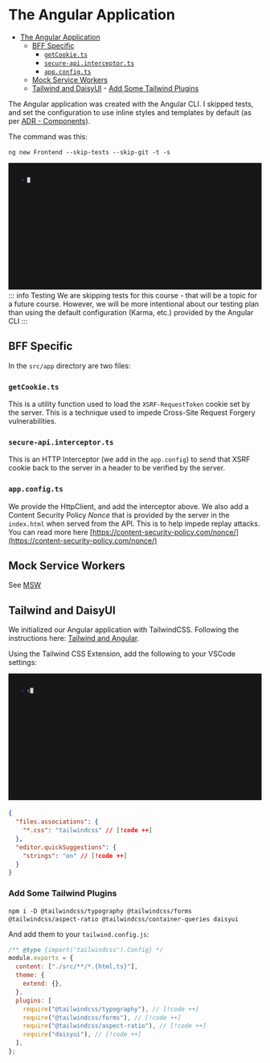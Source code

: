 # The Angular Application

<!--toc:start-->

- [The Angular Application](#the-angular-application)
  - [BFF Specific](#bff-specific)
    - [`getCookie.ts`](#getcookiets)
    - [`secure-api.interceptor.ts`](#secure-apiinterceptorts)
    - [`app.config.ts`](#appconfigts)
  - [Mock Service Workers](#mock-service-workers)
  - [Tailwind and DaisyUI](#tailwind-and-daisyui) - [Add Some Tailwind Plugins](#add-some-tailwind-plugins)
  <!--toc:end-->

The Angular application was created with the Angular CLI. I skipped tests, and
set the configuration to use inline styles and templates by default (as per
[ADR - Components](/adr/components/inline.md)).

The command was this:

```shell
ng new Frontend --skip-tests --skip-git -t -s
```

![NgNew](/media/ngnew.gif)
::: info Testing
We are skipping tests for this course - that will be a topic for a future course. However,
we will be more intentional about our testing plan than using the default configuration (Karma, etc.)
provided by the Angular CLI
:::

## BFF Specific

In the `src/app` directory are two files:

### `getCookie.ts`

This is a utility function used to load the `XSRF-RequestToken` cookie set by
the server. This is a technique used to impede Cross-Site Request Forgery
vulnerabilities.

### `secure-api.interceptor.ts`

This is an HTTP Interceptor (we add in the `app.config`) to send that XSRF
cookie back to the server in a header to be verified by the server.

### `app.config.ts`

We provide the HttpClient, and add the interceptor above. We also add a Content
Security Policy _Nonce_ that is provided by the server in the `index.html` when
served from the API. This is to help impede replay attacks. You can read more
here
[https://content-security-policy.com/nonce/](https://content-security-policy.com/nonce/)

## Mock Service Workers

See [MSW](../guides/msw)

## Tailwind and DaisyUI

We initialized our Angular application with TailwindCSS. Following the
instructions here:
[Tailwind and Angular](https://tailwindcss.com/docs/guides/angular).

Using the Tailwind CSS Extension, add the following to your VSCode settings:

![Tailwind](/media/tw.gif)

```json
{
  "files.associations": {
    "*.css": "tailwindcss" // [!code ++]
  },
  "editor.quickSuggestions": {
    "strings": "on" // [!code ++]
  }
}
```

### Add Some Tailwind Plugins

```shell
npm i -D @tailwindcss/typography @tailwindcss/forms @tailwindcss/aspect-ratio @tailwindcss/container-queries daisyui
```

And add them to your `tailwind.config.js`:

```js
/** @type {import('tailwindcss').Config} */
module.exports = {
  content: ["./src/**/*.{html,ts}"],
  theme: {
    extend: {},
  },
  plugins: [
    require("@tailwindcss/typography"), // [!code ++]
    require("@tailwindcss/forms"), // [!code ++]
    require("@tailwindcss/aspect-ratio"), // [!code ++]
    require("daisyui"), // [!code ++]
  ],
};
```
